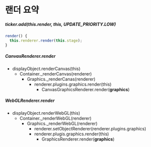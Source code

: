 # 랜더 요약

##### ticker.add(*this*.render, *this*, UPDATE_PRIORITY.LOW)

```js
render() {
  this.renderer.render(this.stage);
}
```

##### CanvasRenderer.render

- displayObject.renderCanvas(this)
  - Container._renderCanvas(renderer)
    - Graphics._renderCanas(renderer)
      - renderer.plugins.graphics.render(this)
        - CanvasGraphicsRenderer.render(**graphics**)



##### WebGLRenderer.render

- displayObject.renderWebGL(this)
  - Container._renderWebGL(renderer)
    - Graphics._renderWebGL(renderer)
      - renderer.setObjectRenderer(renderer.plugins.graphics)
      - renderer.plugis.graphics.render(this)
        - GraphicsRenderer.render(**graphics**)


